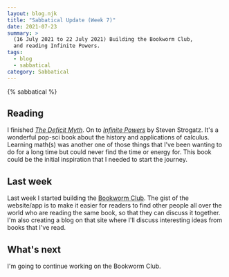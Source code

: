 ```yaml
---
layout: blog.njk
title: "Sabbatical Update (Week 7)"
date: 2021-07-23
summary: >
  (16 July 2021 to 22 July 2021) Building the Bookworm Club,
  and reading Infinite Powers.
tags:
  - blog
  - sabbatical
category: Sabbatical
---
```


{% sabbatical %}

## Reading

[deficit]: https://www.publicaffairsbooks.com/titles/stephanie-kelton/the-deficit-myth/9781541736184/
[calculus]: http://www.stevenstrogatz.com/books/infinite-powers

I finished [*The Deficit Myth*][deficit]. On to [*Infinite Powers*][calculus]
by Steven Strogatz. It's a wonderful pop-sci book about the history and
applications of calculus. Learning math(s) was another one of those things
that I've been wanting to do for a long time but could never find the time
or energy for. This book could be the initial inspiration that I needed
to start the journey.

## Last week

Last week I started building the [Bookworm Club](https://bookworm.club).
The gist of the website/app is to make it easier for readers to find
other people all over the world who are reading the same book, so that
they can discuss it together. I'm also creating a blog on that site
where I'll discuss interesting ideas from books that I've read.

## What's next

I'm going to continue working on the Bookworm Club.
